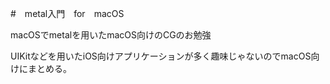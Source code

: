 #　metal入門　for　macOS

macOSでmetalを用いたmacOS向けのCGのお勉強

UIKitなどを用いたiOS向けアプリケーションが多く趣味じゃないのでmacOS向けにまとめる。